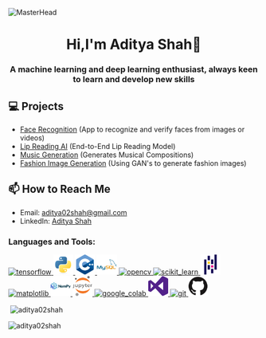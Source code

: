  ![MasterHead](https://www.livewireindia.com/blog/wp-content/uploads/2019/06/1_37ABKi4XeHkEWHxlF3LIog.gif)
<h1 align="center">Hi,I'm Aditya Shah👋 </h1>
<h3 align="center">A machine learning and deep learning enthusiast, always keen to learn and develop new skills</h3>
  
## 💻 Projects
- <a href="https://github.com/aditya02shah/FaceRecognition">Face Recognition</a> (App to recognize and verify faces from images or videos)
- <a href="https://github.com/aditya02shah/LipReadingAI">Lip Reading AI</a> (End-to-End Lip Reading Model)
- <a href="https://github.com/aditya02shah/MusicGeneration">Music Generation</a> (Generates Musical Compositions) 
- <a href="https://github.com/aditya02shah/FashionImageGeneration">Fashion Image Generation</a> (Using GAN's to generate fashion images)
  
## 📫 How to Reach Me

- Email: aditya02shah@gmail.com
- LinkedIn: [Aditya Shah](https://www.linkedin.com/in/aditya-shah-151681267/)

<h3 align="left">Languages and Tools:</h3>
<p align="left">
  <a href="https://www.tensorflow.org" target="_blank" rel="noreferrer">
    <img src="https://www.vectorlogo.zone/logos/tensorflow/tensorflow-icon.svg" alt="tensorflow" width="40" height="40"/>
  </a>
  <a href="https://www.python.org" target="_blank" rel="noreferrer">
    <img src="https://raw.githubusercontent.com/devicons/devicon/master/icons/python/python-original.svg" alt="python" width="40" height="40"/>
  </a>
  <a href="https://www.w3schools.com/cpp/" target="_blank" rel="noreferrer">
    <img src="https://raw.githubusercontent.com/devicons/devicon/master/icons/cplusplus/cplusplus-original.svg" alt="cplusplus" width="40" height="40"/>
  </a>
  <a href="https://www.mysql.com/" target="_blank" rel="noreferrer">
    <img src="https://raw.githubusercontent.com/devicons/devicon/master/icons/mysql/mysql-original-wordmark.svg" alt="mysql" width="40" height="40"/>
  </a>
  <a href="https://opencv.org/" target="_blank" rel="noreferrer">
    <img src="https://www.vectorlogo.zone/logos/opencv/opencv-icon.svg" alt="opencv" width="40" height="40"/>
  </a>
  <a href="https://scikit-learn.org/" target="_blank" rel="noreferrer">
    <img src="https://upload.wikimedia.org/wikipedia/commons/0/05/Scikit_learn_logo_small.svg" alt="scikit_learn" width="40" height="40"/>
  </a>
  <a href="https://pandas.pydata.org/" target="_blank" rel="noreferrer">
    <img src="https://raw.githubusercontent.com/devicons/devicon/2ae2a900d2f041da66e950e4d48052658d850630/icons/pandas/pandas-original.svg" alt="pandas" width="40" height="40"/>
  </a>
  <a href="https://matplotlib.org/" target="_blank" rel="noreferrer">
    <img src="https://upload.wikimedia.org/wikipedia/commons/8/84/Matplotlib_icon.svg" alt="matplotlib" width="40" height="40"/>
  </a>
  <a href="https://numpy.org" target="_blank" rel="noreferrer">
    <img src="https://raw.githubusercontent.com/devicons/devicon/master/icons/numpy/numpy-original-wordmark.svg" alt="numpy" width="40" height="40"/>
  </a>
  <a href="https://jupyter.org" target="_blank" rel="noreferrer">
    <img src="https://raw.githubusercontent.com/devicons/devicon/master/icons/jupyter/jupyter-original-wordmark.svg" alt="jupyter" width="40" height="40"/>
  </a>
  <a href="https://colab.research.google.com" target="_blank" rel="noreferrer">
    <img src="https://colab.research.google.com/img/colab_favicon_256px.png" alt="google_colab" width="40" height="40"/>
  </a>
  <a href="https://code.visualstudio.com" target="_blank" rel="noreferrer">
    <img src="https://raw.githubusercontent.com/devicons/devicon/master/icons/visualstudio/visualstudio-plain.svg" alt="vscode" width="40" height="40"/>
  </a>
  <a href="https://git-scm.com/" target="_blank" rel="noreferrer">
    <img src="https://www.vectorlogo.zone/logos/git-scm/git-scm-icon.svg" alt="git" width="40" height="40"/>
  </a>
  <a href="https://github.com" target="_blank" rel="noreferrer">
    <img src="https://raw.githubusercontent.com/devicons/devicon/master/icons/github/github-original.svg" alt="github" width="40" height="40"/>
  </a>
</p>



<p>&nbsp;<img align="center" src="https://github-readme-stats.vercel.app/api?username=aditya02shah&show_icons=true&locale=en" alt="aditya02shah" /></p>



<p><img align="center" src="https://github-readme-streak-stats.herokuapp.com/?user=aditya02shah&" alt="aditya02shah" /></p>
